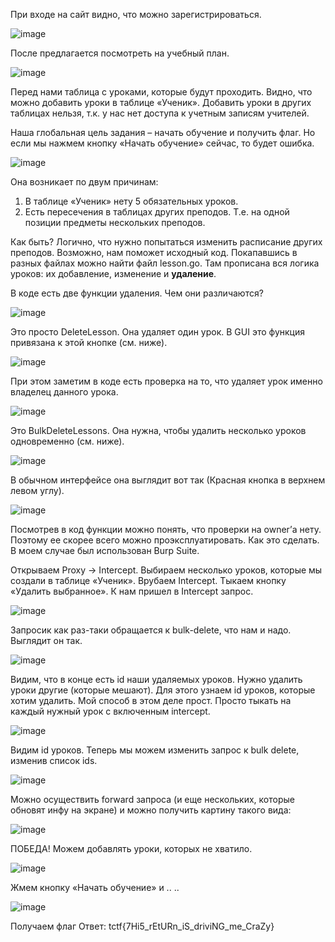 При входе на сайт видно, что можно зарегистрироваться.

![image](https://github.com/user-attachments/assets/406c0368-11c8-43cf-913c-5c6965bb164c)

После предлагается посмотреть на учебный план.

![image](https://github.com/user-attachments/assets/57f720a4-72fe-45e8-8f64-9a4815249ad3)

Перед нами таблица с уроками, которые будут проходить. 
Видно, что можно добавить уроки в таблице «Ученик». 
Добавить уроки в других таблицах нельзя, т.к. у нас нет 
доступа к учетным записям учителей.

Наша глобальная цель задания – начать обучение и получить 
флаг. Но если мы нажмем кнопку «Начать обучение» сейчас, 
то будет ошибка.

![image](https://github.com/user-attachments/assets/b7012eef-bbea-43d7-8fa8-59b1d0311602)

Она возникает по двум причинам: 
1) В таблице «Ученик» нету 5 обязательных уроков. 
2) Есть пересечения в таблицах других преподов. Т.е. на 
одной позиции предметы нескольких преподов.

Как быть? Логично, что нужно попытаться изменить 
расписание других преподов. Возможно, нам поможет исходный 
код. 
Покапавшись в разных файлах можно найти файл lesson.go. 
Там прописана вся логика уроков: их добавление, изменение 
и **удаление**.

В коде есть две функции удаления. Чем они различаются?

![image](https://github.com/user-attachments/assets/5df11cdb-f4d6-4915-8509-78901ba7517c)

Это просто DeleteLesson. Она удаляет один урок. В GUI это 
функция привязана к этой кнопке (см. ниже). 

![image](https://github.com/user-attachments/assets/17b07af1-68d7-49c8-980a-a8aad256aba4)

При этом заметим в коде есть проверка на то, что удаляет урок 
именно владелец данного урока.

![image](https://github.com/user-attachments/assets/2e243493-44eb-40b3-a2d1-1d81b7f63e62)

Это BulkDeleteLessons. Она нужна, чтобы удалить несколько 
уроков одновременно (см. ниже).

![image](https://github.com/user-attachments/assets/68773c49-a9a4-4225-be52-f8bb1d54873e)

В обычном интерфейсе она выглядит вот так (Красная кнопка в 
верхнем левом углу). 

![image](https://github.com/user-attachments/assets/3f404ada-80a4-4573-9e96-64e2ac26af58)

Посмотрев в код функции можно понять, что проверки на owner’а 
нету. Поэтому ее скорее всего можно проэксплуатировать. 
Как это сделать. В моем случае был использован Burp Suite. 

Открываем Proxy -> Intercept. Выбираем несколько уроков, 
которые мы создали в таблице «Ученик». Врубаем Intercept. Тыкаем 
кнопку «Удалить выбранное». К нам пришел в Intercept запрос. 

![image](https://github.com/user-attachments/assets/6f1322c1-27e4-4d39-8c42-104be00d9db5)

Запросик как раз-таки обращается к bulk-delete, что нам и 
надо. Выглядит он так.

![image](https://github.com/user-attachments/assets/c9ecebdc-5d4a-4f71-9f90-6c1c2d469a18)

Видим, что в конце есть id наши удаляемых уроков. Нужно 
удалить уроки другие (которые мешают). Для этого узнаем id уроков, 
которые хотим удалить. Мой способ в этом деле прост. Просто тыкать 
на каждый нужный урок с включенным intercept. 

![image](https://github.com/user-attachments/assets/52dc976e-4335-4589-9fab-99e2f38fb058)

Видим id уроков. Теперь мы можем изменить запрос к bulk
delete, изменив список ids. 

![image](https://github.com/user-attachments/assets/b16193eb-567a-4612-80d2-8d59347e90fb)

Можно осуществить forward запроса (и еще нескольких, которые 
обновят инфу на экране) и можно получить картину такого вида:

![image](https://github.com/user-attachments/assets/e72c75a4-9399-40c3-820d-81ea83d5326f)

ПОБЕДА! Можем добавлять уроки, которых не хватило.

![image](https://github.com/user-attachments/assets/71bafb10-c9fe-4678-a241-a93078b64424)

Жмем кнопку «Начать обучение» и .. ..

![image](https://github.com/user-attachments/assets/d2ac45d5-514b-4390-866d-dd86e1bc46ee)

Получаем флаг 
Ответ: tctf{7Hi5_rEtURn_iS_driviNG_me_CraZy}
